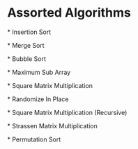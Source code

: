 <h1>Assorted Algorithms</h1>
<p>* Insertion Sort</p>
<p>* Merge Sort</p>
<p>* Bubble Sort</p>	
<p>* Maximum Sub Array</p>
<p>* Square Matrix Multiplication</p>
<p>* Randomize In Place</p>
<p>* Square Matrix Multiplication (Recursive)</p>
<p>* Strassen Matrix Multiplication</p>
<p>* Permutation Sort</p>

